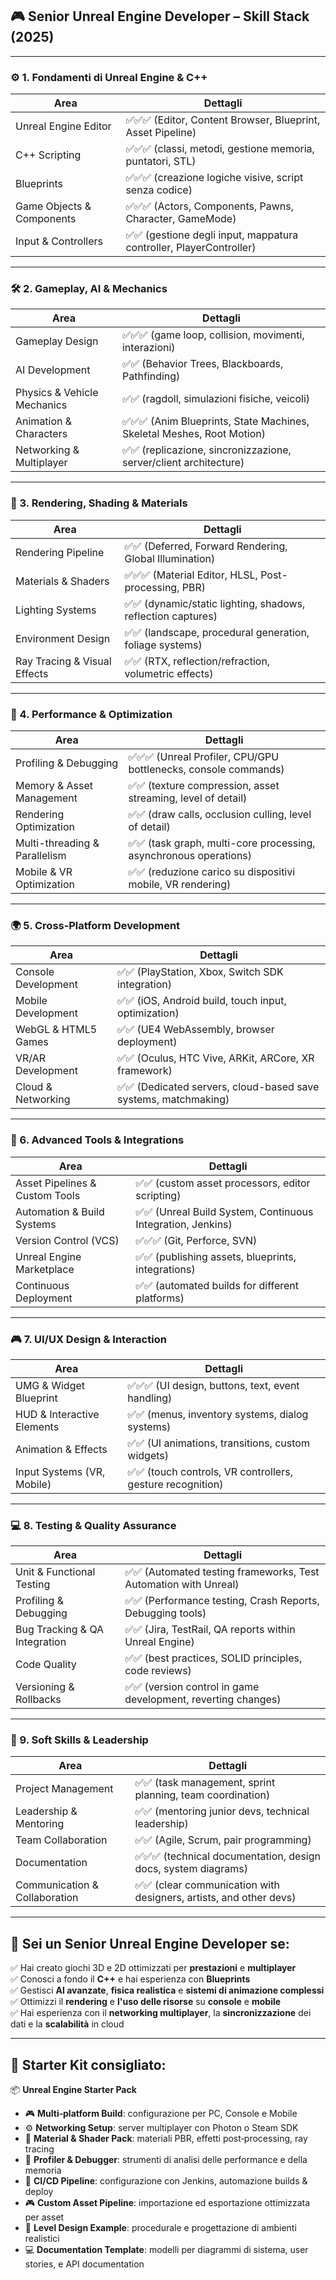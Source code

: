 ## 🎮 Senior Unreal Engine Developer – Skill Stack (2025)

---

### ⚙️ 1. **Fondamenti di Unreal Engine & C++**

| Area                      | Dettagli                                                            |
| ------------------------- | ------------------------------------------------------------------- |
| Unreal Engine Editor      | ✅✅✅ (Editor, Content Browser, Blueprint, Asset Pipeline)         |
| C++ Scripting             | ✅✅✅ (classi, metodi, gestione memoria, puntatori, STL)           |
| Blueprints                | ✅✅✅ (creazione logiche visive, script senza codice)              |
| Game Objects & Components | ✅✅✅ (Actors, Components, Pawns, Character, GameMode)             |
| Input & Controllers       | ✅✅ (gestione degli input, mappatura controller, PlayerController) |

---

### 🛠️ 2. **Gameplay, AI & Mechanics**

| Area                        | Dettagli                                                               |
| --------------------------- | ---------------------------------------------------------------------- |
| Gameplay Design             | ✅✅✅ (game loop, collision, movimenti, interazioni)                  |
| AI Development              | ✅✅ (Behavior Trees, Blackboards, Pathfinding)                        |
| Physics & Vehicle Mechanics | ✅✅ (ragdoll, simulazioni fisiche, veicoli)                           |
| Animation & Characters      | ✅✅✅ (Anim Blueprints, State Machines, Skeletal Meshes, Root Motion) |
| Networking & Multiplayer    | ✅✅ (replicazione, sincronizzazione, server/client architecture)      |

---

### 🎨 3. **Rendering, Shading & Materials**

| Area                         | Dettagli                                                     |
| ---------------------------- | ------------------------------------------------------------ |
| Rendering Pipeline           | ✅✅ (Deferred, Forward Rendering, Global Illumination)      |
| Materials & Shaders          | ✅✅✅ (Material Editor, HLSL, Post-processing, PBR)         |
| Lighting Systems             | ✅✅ (dynamic/static lighting, shadows, reflection captures) |
| Environment Design           | ✅✅ (landscape, procedural generation, foliage systems)     |
| Ray Tracing & Visual Effects | ✅✅ (RTX, reflection/refraction, volumetric effects)        |

---

### 🧪 4. **Performance & Optimization**

| Area                          | Dettagli                                                          |
| ----------------------------- | ----------------------------------------------------------------- |
| Profiling & Debugging         | ✅✅✅ (Unreal Profiler, CPU/GPU bottlenecks, console commands)   |
| Memory & Asset Management     | ✅✅ (texture compression, asset streaming, level of detail)      |
| Rendering Optimization        | ✅✅ (draw calls, occlusion culling, level of detail)             |
| Multi-threading & Parallelism | ✅✅ (task graph, multi-core processing, asynchronous operations) |
| Mobile & VR Optimization      | ✅✅ (reduzione carico su dispositivi mobile, VR rendering)       |

---

### 🌍 5. **Cross‑Platform Development**

| Area                | Dettagli                                                        |
| ------------------- | --------------------------------------------------------------- |
| Console Development | ✅✅ (PlayStation, Xbox, Switch SDK integration)                |
| Mobile Development  | ✅✅ (iOS, Android build, touch input, optimization)            |
| WebGL & HTML5 Games | ✅✅ (UE4 WebAssembly, browser deployment)                      |
| VR/AR Development   | ✅✅ (Oculus, HTC Vive, ARKit, ARCore, XR framework)            |
| Cloud & Networking  | ✅✅ (Dedicated servers, cloud-based save systems, matchmaking) |

---

### 🧪 6. **Advanced Tools & Integrations**

| Area                           | Dettagli                                                    |
| ------------------------------ | ----------------------------------------------------------- |
| Asset Pipelines & Custom Tools | ✅✅ (custom asset processors, editor scripting)            |
| Automation & Build Systems     | ✅✅ (Unreal Build System, Continuous Integration, Jenkins) |
| Version Control (VCS)          | ✅✅✅ (Git, Perforce, SVN)                                 |
| Unreal Engine Marketplace      | ✅✅ (publishing assets, blueprints, integrations)          |
| Continuous Deployment          | ✅✅ (automated builds for different platforms)             |

---

### 🎮 7. **UI/UX Design & Interaction**

| Area                       | Dettagli                                                   |
| -------------------------- | ---------------------------------------------------------- |
| UMG & Widget Blueprint     | ✅✅✅ (UI design, buttons, text, event handling)          |
| HUD & Interactive Elements | ✅✅ (menus, inventory systems, dialog systems)            |
| Animation & Effects        | ✅✅ (UI animations, transitions, custom widgets)          |
| Input Systems (VR, Mobile) | ✅✅ (touch controls, VR controllers, gesture recognition) |

---

### 💻 8. **Testing & Quality Assurance**

| Area                          | Dettagli                                                         |
| ----------------------------- | ---------------------------------------------------------------- |
| Unit & Functional Testing     | ✅✅ (Automated testing frameworks, Test Automation with Unreal) |
| Profiling & Debugging         | ✅✅ (Performance testing, Crash Reports, Debugging tools)       |
| Bug Tracking & QA Integration | ✅✅ (Jira, TestRail, QA reports within Unreal Engine)           |
| Code Quality                  | ✅✅ (best practices, SOLID principles, code reviews)            |
| Versioning & Rollbacks        | ✅✅ (version control in game development, reverting changes)    |

---

### 🌟 9. **Soft Skills & Leadership**

| Area                          | Dettagli                                                           |
| ----------------------------- | ------------------------------------------------------------------ |
| Project Management            | ✅✅ (task management, sprint planning, team coordination)         |
| Leadership & Mentoring        | ✅✅ (mentoring junior devs, technical leadership)                 |
| Team Collaboration            | ✅✅ (Agile, Scrum, pair programming)                              |
| Documentation                 | ✅✅✅ (technical documentation, design docs, system diagrams)     |
| Communication & Collaboration | ✅✅ (clear communication with designers, artists, and other devs) |

---

## 🏁 Sei un **Senior Unreal Engine Developer** se:

✅ Hai creato giochi 3D e 2D ottimizzati per **prestazioni** e **multiplayer**  
✅ Conosci a fondo il **C++** e hai esperienza con **Blueprints**  
✅ Gestisci **AI avanzate**, **fisica realistica** e **sistemi di animazione complessi**  
✅ Ottimizzi il **rendering** e **l'uso delle risorse** su **console** e **mobile**  
✅ Hai esperienza con il **networking multiplayer**, la **sincronizzazione** dei dati e la **scalabilità** in cloud

---

## 🎁 Starter Kit consigliato:

📦 **Unreal Engine Starter Pack**

- 🎮 **Multi‑platform Build**: configurazione per PC, Console e Mobile
- ⚙️ **Networking Setup**: server multiplayer con Photon o Steam SDK
- 🎨 **Material & Shader Pack**: materiali PBR, effetti post‑processing, ray tracing
- 🧪 **Profiler & Debugger**: strumenti di analisi delle performance e della memoria
- 📄 **CI/CD Pipeline**: configurazione con Jenkins, automazione builds & deploy
- 🎮 **Custom Asset Pipeline**: importazione ed esportazione ottimizzata per asset
- 🧩 **Level Design Example**: procedurale e progettazione di ambienti realistici
- 💻 **Documentation Template**: modelli per diagrammi di sistema, user stories, e API documentation

